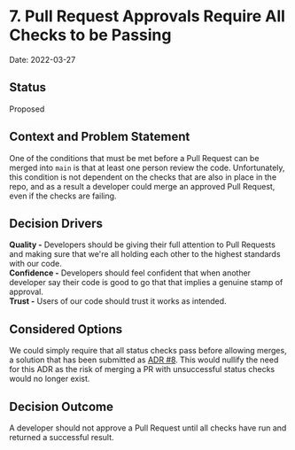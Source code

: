 # 7. Pull Request Approvals Require All Checks to be Passing

Date: 2022-03-27

## Status

Proposed

## Context and Problem Statement

One of the conditions that must be met before a Pull Request can be merged into `main` is that at least one person review the code. Unfortunately, this condition is not dependent on the checks that are also in place in the repo, and as a result a developer could merge an approved Pull Request, even if the checks are failing.

## Decision Drivers

**Quality -** Developers should be giving their full attention to Pull Requests and making sure that we're all holding each other to the highest standards with our code.  
**Confidence -** Developers should feel confident that when another developer say their code is good to go that that implies a genuine stamp of approval.  
**Trust -** Users of our code should trust it works as intended.

## Considered Options

We could simply require that all status checks pass before allowing merges, a solution that has been submitted as [ADR #8](https://github.com/CDCgov/prime-public-health-data-infrastructure/blob/main/docs/decisions/0008-merging-prs-requires-checks-to-pass.md). This would nullify the need for this ADR as the risk of merging a PR with unsuccessful status checks would no longer exist.

## Decision Outcome

A developer should not approve a Pull Request until all checks have run and returned a successful result. 
